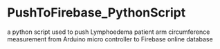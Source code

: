 # PushToFirebase_PythonScript
a python script used to push Lymphoedema patient arm circumference measurement from Arduino micro controller to Firebase online database


